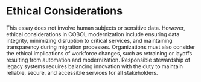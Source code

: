 # Ethical Considerations

This essay does not involve human subjects or sensitive data. However, ethical considerations in COBOL modernization include ensuring data integrity, minimizing disruption to critical services, and maintaining transparency during migration processes. Organizations must also consider the ethical implications of workforce changes, such as retraining or layoffs resulting from automation and modernization. Responsible stewardship of legacy systems requires balancing innovation with the duty to maintain reliable, secure, and accessible services for all stakeholders.
